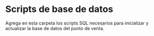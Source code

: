 # Scripts de base de datos

Agrega en esta carpeta los scripts SQL necesarios para inicializar y actualizar la base de datos del punto de venta.
